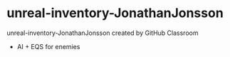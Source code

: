 # unreal-inventory-JonathanJonsson
unreal-inventory-JonathanJonsson created by GitHub Classroom
+ AI + EQS for enemies
